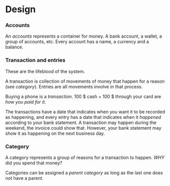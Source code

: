 # Design

### Accounts

An _accounts_ represents a container for money.
A bank account, a wallet, a group of accounts, etc.
Every account has a name, a currency and a balance.

### Transaction and entries

These are the lifeblood of the system.

A transaction is collection of movements of money that happen for a reason (see _category_).
Entries are all movements involve in that process.

Buying a phone is a _transaction_.
100 $ cash + 100 $ through your card are _how you paid for it_.

The transactions have a date that indicates when you want it to be recorded as happening, and every entry has a date
that indicates when it _happened_ according to your bank statement.
A transaction may happen during the weekend, the invoice could show that.
However, your bank statement may show it as happening on the next business day.

### Category

A category represents a group of reasons for a transaction to happen.
_WHY_ did you spend that money?

Categories can be assigned a _parent category_ as long as the last one does not have a parent.